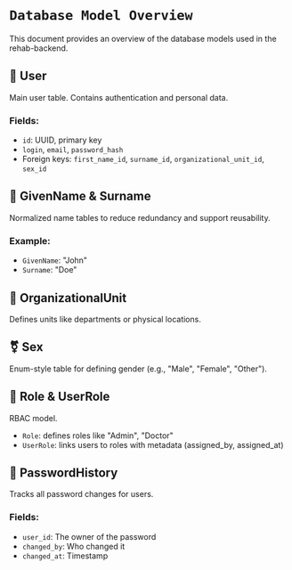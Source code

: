 # `Database Model Overview`

This document provides an overview of the database models used in the rehab-backend.

## 👤 User

Main user table. Contains authentication and personal data.

### Fields:

- `id`: UUID, primary key
- `login`, `email`, `password_hash`
- Foreign keys: `first_name_id`, `surname_id`, `organizational_unit_id`, `sex_id`

## 📛 GivenName & Surname

Normalized name tables to reduce redundancy and support reusability.

### Example:

- `GivenName`: "John"
- `Surname`: "Doe"

## 🏢 OrganizationalUnit

Defines units like departments or physical locations.

## ⚧️ Sex

Enum-style table for defining gender (e.g., "Male", "Female", "Other").

## 🔐 Role & UserRole

RBAC model.

- `Role`: defines roles like "Admin", "Doctor"
- `UserRole`: links users to roles with metadata (assigned_by, assigned_at)

## 🔄 PasswordHistory

Tracks all password changes for users.

### Fields:

- `user_id`: The owner of the password
- `changed_by`: Who changed it
- `changed_at`: Timestamp
